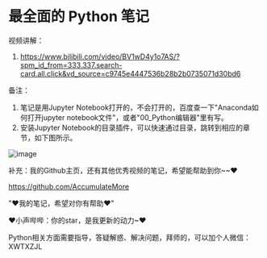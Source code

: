 # 最全面的 Python 笔记

视频讲解：

1. https://www.bilibili.com/video/BV1wD4y1o7AS/?spm_id_from=333.337.search-card.all.click&vd_source=c9745e4447536b28b2b0735071d30bd6

备注：

1. 笔记是用Jupyter Notebook打开的，不会打开的，百度查一下"Anaconda如何打开jupyter notebook文件"，或者"00_Python编辑器"里有写。
2. 安装Jupyter Notebook的目录插件，可以快速通过目录，跳转到相应的章节，如下图所示。

![image](https://user-images.githubusercontent.com/60348867/199929976-ffb409f4-ebd1-406e-b1a6-953bd7f74bd6.png)

补充：我的Github主页，还有其他优秀视频的笔记，希望能帮助到你~~♥

https://github.com/AccumulateMore

"♥我的笔记，希望对你有帮助♥"

♥小声哔哔：你的star，是我更新的动力~♥

Python相关方面需要指导，答疑解惑、解决问题，拜师的，可以加个人微信：XWTXZJL
